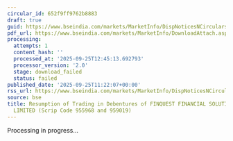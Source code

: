 ```yaml
---
circular_id: 652f9ff9762b8883
draft: true
guid: https://www.bseindia.com/markets/MarketInfo/DispNoticesNCirculars.aspx?Noticeid={E5C74A5C-82FC-4E7D-BD29-B6F57F8D0AF3}&noticeno=20250925-18&dt=09/25/2025&icount=18&totcount=34&flag=0
pdf_url: https://www.bseindia.com/markets/MarketInfo/DownloadAttach.aspx?id=20250925-18&attachedId=
processing:
  attempts: 1
  content_hash: ''
  processed_at: '2025-09-25T12:45:13.692793'
  processor_version: '2.0'
  stage: download_failed
  status: failed
published_date: '2025-09-25T11:22:07+00:00'
rss_url: https://www.bseindia.com/markets/MarketInfo/DispNoticesNCirculars.aspx?Noticeid={E5C74A5C-82FC-4E7D-BD29-B6F57F8D0AF3}&noticeno=20250925-18&dt=09/25/2025&icount=18&totcount=34&flag=0
source: bse
title: Resumption of Trading in Debentures of FINQUEST FINANCIAL SOLUTIONS PRIVATE
  LIMITED (Scrip Code 955968 and 959019)
---
```


Processing in progress...